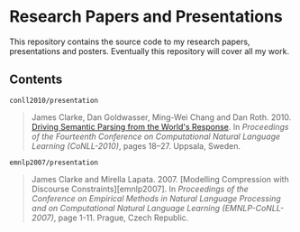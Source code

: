 # Research Papers and Presentations

This repository contains the source code to my research papers, presentations
and posters. Eventually this repository will cover all my work.

## Contents

    conll2010/presentation
    
> James Clarke, Dan Goldwasser, Ming-Wei Chang and Dan
> Roth. 2010. [Driving Semantic Parsing from the World's Response][conll2010]. In
> _Proceedings of the Fourteenth Conference on Computational Natural Language
> Learning (CoNLL-2010)_, pages 18–27. Uppsala, Sweden.

[conll2010]: http://jamesclarke.net/research/conll2010


    emnlp2007/presentation
    
> James Clarke and Mirella Lapata. 2007. 
> [Modelling Compression with Discourse Constraints][emnlp2007]. In
>  _Proceedings of the Conference on Empirical Methods in Natural Language
>  Processing and on Computational Natural Language Learning (EMNLP-CoNLL-2007)_,
>  page 1-11. Prague, Czech Republic.

[conll2010]: http://jamesclarke.net/research/emnlp2007
